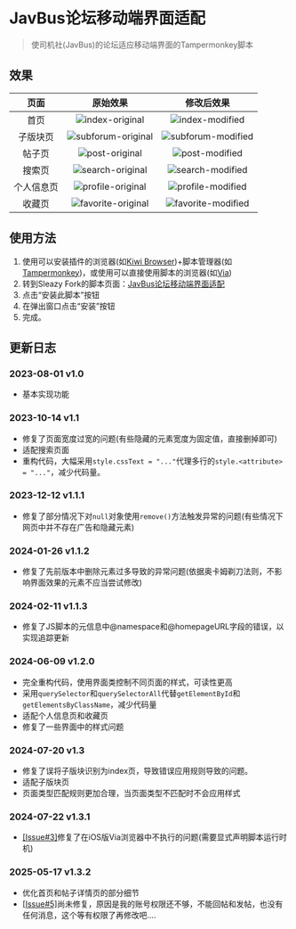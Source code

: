 # JavBus论坛移动端界面适配

> 使司机社(JavBus)的论坛适应移动端界面的Tampermonkey脚本

## 效果

|  页面   |                                           原始效果                                           |                                              修改后效果                                              |
|:-----:|:----------------------------------------------------------------------------------------:|:-----------------------------------------------------------------------------------------------:|
|  首页   |  ![index-original](https://i2.mjj.rip/2024/06/09/1a9a62ac37f5bdb717b079e9485c0e00.png)   |      ![index-modified](https://i2.mjj.rip/2024/06/09/28db0cd029ba2981549459ceb9c15cf1.png)      |
| 子版块页  | ![subforum-original](https://i.mij.rip/2024/07/20/6b0bee4d0305e8f5b2441bec7f2932c5.jpeg) | ![subforum-modified](https://ice.frostsky.com/2024/07/20/e17f078982b70355f1c65d0ec05055a7.jpeg) |
|  帖子页  |   ![post-original](https://i2.mjj.rip/2024/06/09/680ba5614763c3892fc8a428b6f7882b.png)   |      ![post-modified](https://i2.mjj.rip/2024/06/09/c20a7c4409955b35ef9c6e6891bb2bda.png)       |
|  搜索页  |  ![search-original](https://i2.mjj.rip/2024/06/09/1c44aefa234a154cd35e2ed6a1e08919.png)  |     ![search-modified](https://i2.mjj.rip/2024/06/09/34abe7d69aab99b2154f9358b85cb1ec.png)      |
| 个人信息页 | ![profile-original](https://i2.mjj.rip/2024/06/09/a38614bcea66a901ea12108bb9decbb4.png)  |     ![profile-modified](https://i2.mjj.rip/2024/06/09/6bbfb55ad33f342da511fe1930f30379.png)     |
|  收藏页  | ![favorite-original](https://i2.mjj.rip/2024/06/09/b0c7490064452260fcc8288d552d42b4.png) |    ![favorite-modified](https://i2.mjj.rip/2024/06/09/8209f2e6e656772f15d419423d7cf002.png)     |

## 使用方法

1. 使用可以安装插件的浏览器(如[Kiwi Browser](https://kiwibrowser.com/))+脚本管理器(如[Tampermonkey](https://www.tampermonkey.net/))，或使用可以直接使用脚本的浏览器(如[Via](https://viayoo.com/zh-cn/))
2. 转到Sleazy Fork的脚本页面：[JavBus论坛移动端界面适配](https://sleazyfork.org/zh-CN/scripts/472169-javbus论坛移动端界面适配)
3. 点击“安装此脚本”按钮
4. 在弹出窗口点击“安装”按钮
5. 完成。

## 更新日志

### 2023-08-01 v1.0

* 基本实现功能

### 2023-10-14 v1.1

* 修复了页面宽度过宽的问题(有些隐藏的元素宽度为固定值，直接删掉即可)
* 适配搜索页面
* 重构代码，大幅采用`style.cssText = "..."`代理多行的`style.<attribute> = "..."`，减少代码量。

### 2023-12-12 v1.1.1

* 修复了部分情况下对`null`对象使用`remove()`方法触发异常的问题(有些情况下网页中并不存在广告和隐藏元素)

### 2024-01-26 v1.1.2

* 修复了先前版本中删除元素过多导致的异常问题(依据奥卡姆剃刀法则，不影响界面效果的元素不应当尝试修改)

### 2024-02-11 v1.1.3

* 修复了JS脚本的元信息中@namespace和@homepageURL字段的错误，以实现追踪更新

### 2024-06-09 v1.2.0

* 完全重构代码，使用界面类控制不同页面的样式，可读性更高
* 采用`querySelector`和`querySelectorAll`代替`getElementById`和`getElementsByClassName`，减少代码量
* 适配个人信息页和收藏页
* 修复了一些界面中的样式问题

### 2024-07-20 v1.3

* 修复了误将子版块识别为index页，导致错误应用规则导致的问题。
* 适配子版块页
* 页面类型匹配规则更加合理，当页面类型不匹配时不会应用样式

### 2024-07-22 v1.3.1

* [[Issue#3]](https://github.com/Steven-Fake/JavBus-forum-mobile-layout/issues/3)修复了在iOS版Via浏览器中不执行的问题(需要显式声明脚本运行时机)

### 2025-05-17 v1.3.2

* 优化首页和帖子详情页的部分细节
* [[Issue#5]](https://github.com/Steven-Fake/JavBus-forum-mobile-layout/issues/5)尚未修复，原因是我的账号权限还不够，不能回帖和发帖，也没有任何消息，这个等有权限了再修改吧....
